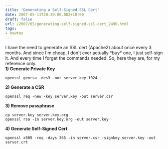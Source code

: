 ```yaml
---
title: 'Generating a Self-Signed SSL Cert'
date: 2007-05-11T20:30:00.002+10:00
draft: false
url: /2007/05/generating-self-signed-ssl-cert_2490.html
tags: 
- howtos
---
```


I have the need to generate an SSL cert (Apache2) about once every 3 months. And since I'm cheap, I don't ever actually \*buy\* one, I just self-sign it. And every time I forget the commands needed. So, here they are, for my reference only.  
**1) Generate Private Key**  
  
```
openssl genrsa -des3 -out server.key 1024
```  
**2) Generate a CSR**  
  
```
openssl req -new -key server.key -out server.csr
```  
**3) Remove passphrase**  
  
```
cp server.key server.key.org
openssl rsa -in server.key.org -out server.key
```  
**4) Generate Self-Signed Cert**  
  
```
openssl x509 -req -days 365 -in server.csr -signkey server.key -out server.crt
```